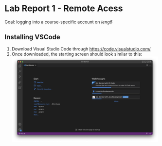 # Lab Report 1 - Remote Acess
Goal: logging into a course-specific account on *ieng6*

## Installing VSCode
1. Download Visual Studio Code through https://code.visualstudio.com/
2. Once downloaded, the starting screen should look similar to this:
   ![Image](https://github.com/osheentikku/cse15l-lab-reports/blob/main/VSCodeStartScreen.png)
